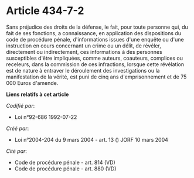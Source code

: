 # Article 434-7-2

Sans préjudice des droits de la défense, le fait, pour toute personne qui, du fait de ses fonctions, a connaissance, en
application des dispositions du code de procédure pénale, d'informations issues d'une enquête ou d'une instruction en cours
concernant un crime ou un délit, de révéler, directement ou indirectement, ces informations à des personnes susceptibles
d'être impliquées, comme auteurs, coauteurs, complices ou receleurs, dans la commission de ces infractions, lorsque cette
révélation est de nature à entraver le déroulement des investigations ou la manifestation de la vérité, est puni de cinq ans
d'emprisonnement et de 75 000 Euros d'amende.

**Liens relatifs à cet article**

_Codifié par_:

  - Loi n°92-686 1992-07-22

_Créé par_:

  - Loi n°2004-204 du 9 mars 2004 - art. 13 () JORF 10 mars 2004

_Cité par_:

  - Code de procédure pénale - art. 814 (VD)
  - Code de procédure pénale - art. 880 (VD)
